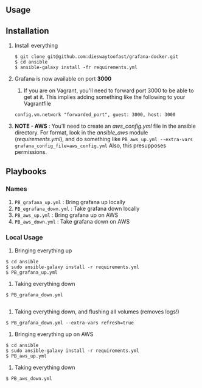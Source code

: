 ## Usage

## Installation
1. Install everything

	```
	$ git clone git@github.com:dieswaytoofast/grafana-docker.git
	$ cd ansible
	$ ansible-galaxy install -fr requirements.yml
	```
1. Grafana is now available on port **3000**
	1. If you are on Vagrant, you'll need to forward port 3000 to be able to get at it.  This implies adding something like the following to your Vagrantfile 
	
	```
	config.vm.network "forwarded_port", guest: 3000, host: 3000
	```

1. **NOTE - AWS** : You'll need to create an *aws_config.yml* file in the ansible directory. For format, look in the *ansible_aws* module (*requirements.yml*), and do something like `PB_aws_up.yml --extra-vars grafana_config_file=aws_config.yml`   Also, this presupposes permissions.
## Playbooks
### Names
1. `PB_grafana_up.yml` : Bring grafana up locally
2. `PB_egrafana_down.yml` : Take grafana down locally
1. `PB_aws_up.yml` : Bring grafana up on AWS
2. `PB_aws_down.yml` : Take grafana down on AWS


### Local Usage
1. Bringing everything up

```
$ cd ansible
$ sudo ansible-galaxy install -r requirements.yml
$ PB_grafana_up.yml
```
1. Taking everything down
	
```
$ PB_grafana_down.yml
	
```
1. Taking everything down, and flushing all volumes (removes logs!)
	
```
$ PB_grafana_down.yml --extra-vars refresh=true
```

1. Bringing everything up on AWS

```
$ cd ansible
$ sudo ansible-galaxy install -r requirements.yml
$ PB_aws_up.yml
```
1. Taking everything down
	
```
$ PB_aws_down.yml
	
```